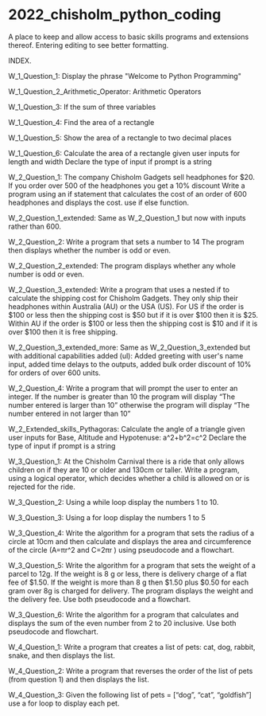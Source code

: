 # 2022_chisholm_python_coding
A place to keep and allow access to basic skills programs and extensions thereof.
Entering editing to see better formatting.

INDEX.

W_1_Question_1:                                    Display the phrase "Welcome to Python Programming"

W_1_Question_2_Arithmetic_Operator:                Arithmetic Operators

W_1_Question_3:                                    If the sum of three variables

W_1_Question_4:                                    Find the area of a rectangle

W_1_Question_5:                                    Show the area of a rectangle to two decimal places

W_1_Question_6:                                    Calculate the area of a rectangle given user inputs for length and width
                                                  Declare the type of input if prompt is a string
                                                  
W_2_Question_1:                                    The company Chisholm Gadgets sell headphones for $20.
                                                  If you order over 500 of the headphones you get a 10% discount
                                                  Write a program using an if statement that calculates the cost
                                                  of an order of 600 headphones and  displays the cost.
                                                  use if else function.
                                                  
W_2_Question_1_extended:                           Same as W_2_Question_1 but now with inputs rather than 600.

W_2_Question_2:                                    Write a program that sets a number to 14
                                                  The program then displays whether the number is odd or even.
                                                  
W_2_Question_2_extended:                           The program displays whether any whole number is odd or even.

W_2_Question_3_extended:                           Write a program that uses a nested if to calculate the shipping cost
                                                  for Chisholm Gadgets. They only ship their headphones within Australia 
                                                  (AU) or the USA (US). For US if the order is $100 or less then the 
                                                  shipping cost is $50 but if it is over $100 then it is $25. Within AU 
                                                  if the order is $100 or less then the shipping cost is $10 and if it is 
                                                  over $100 then it is free shipping.
                                                  
W_2_Question_3_extended_more:                      Same as W_2_Question_3_extended but with additional capabilities added (ul):
                                                  Added greeting with user's name input, added time delays to the outputs, 
                                                  added bulk order discount of 10% for orders of over 600 units.
                                                  
W_2_Question_4:                                    Write a program that will prompt the user to enter an integer. If the number
                                                  is greater than 10 the program will display “The number entered is larger than
                                                  10” otherwise the program will display “The number entered in not larger than 10”
                                                  
W_2_Extended_skills_Pythagoras:                    Calculate the angle of a triangle given user inputs for Base, Altitude 
                                                  and Hypotenuse: a^2+b^2=c^2
                                                  Declare the type of input if prompt is a string
                                                 
W_3_Question_1:                                    At the Chisholm Carnival there is a ride that only allows children on 
                                                  if they are 10 or older and 130cm or taller. Write a program, using a 
                                                  logical operator, which decides whether a child is allowed on or is 
                                                  rejected for the ride.

W_3_Question_2:                                    Using a while loop display the numbers 1 to 10.

W_3_Question_3:                                    Using a for loop display the numbers 1 to 5

W_3_Question_4:                                     Write the algorithm for a program that sets the radius of a circle at 10cm 
                                                    and then calculate and displays the area and circumference of the circle 
                                                    (A=πr^2 and C=2πr ) using pseudocode and a flowchart.

W_3_Question_5:                                    Write the algorithm for a program that sets the weight of a parcel to 12g. 
                                                    If the weight is 8 g or less, there is delivery charge of a flat fee of $1.50. 
                                                    If the weight is more than 8 g then $1.50 plus $0.50 for each gram over 8g is 
                                                    charged for delivery. The program displays the weight and the delivery fee. 
                                                    Use both pseudocode and a flowchart.

W_3_Question_6:                                   Write the algorithm for a program that calculates and displays the sum of the 
                                                  even number from 2 to 20 inclusive. Use both pseudocode and flowchart.

W_4_Question_1:                                   Write a program that creates a list of pets: cat, dog, rabbit, snake, 
                                                  and then displays the list.

W_4_Question_2:                                   Write a program that reverses the order of the list of pets 
                                                  (from question 1) and then displays the list.

W_4_Question_3:                                   Given the following list of pets = [“dog”, “cat”, “goldfish”]
                                                  use a for loop to display each pet.
